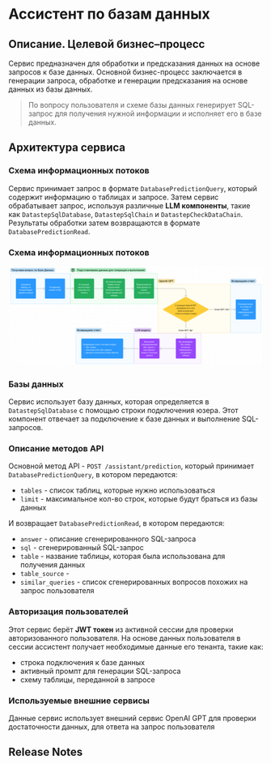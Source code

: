# Ассистент по базам данных

## Описание. Целевой бизнес–процесс

Сервис предназначен для обработки и предсказания данных на основе запросов к базе данных. Основной бизнес-процесс
заключается в генерации запроса, обработке и генерации предсказания на основе данных из базы данных.

> По вопросу пользователя и схеме базы данных генерирует SQL-запрос для получения нужной информации и исполняет его в
> базе данных.

## Архитектура сервиса

### Схема информационных потоков

Сервис принимает запрос в формате `DatabasePredictionQuery`, который содержит информацию о таблицах и запросе. Затем
сервис обрабатывает запрос, используя различные **LLM компоненты**, такие как `DatastepSqlDatabase`, `DatastepSqlChain`
и `DatastepCheckDataChain`. Результаты обработки затем возвращаются в формате `DatabasePredictionRead`.

### Схема информационных потоков

![Схема](images/db_assistant.png)

### Базы данных

Сервис использует базу данных, которая определяется в `DatastepSqlDatabase` с помощью строки подключения юзера.
Этот компонент отвечает за подключение к базе данных и выполнение SQL-запросов.

### Описание методов API

Основной метод API - `POST /assistant/prediction`, который принимает `DatabasePredictionQuery`, в котором передаются:

- `tables` - список таблиц, которые нужно использоваться
- `limit` - максимальное кол-во строк, которые будут браться из базы данных

И возвращает `DatabasePredictionRead`, в котором передаются:

- `answer` - описание сгенерированного SQL-запроса
- `sql` - сгенерированный SQL-запрос
- `table` - название таблицы, которая была использована для получения данных
- `table_source` -
- `similar_queries` - список сгенерированных вопросов похожих на запрос пользователя

### Авторизация пользователей

Этот сервис берёт **JWT токен** из активной сессии для проверки авторизованного пользователя.
На основе данных пользователя в сессии ассистент получает необходимые данные его тенанта, такие как:

- строка подключения к базе данных
- активный промпт для генерации SQL-запроса
- схему таблицы, переданной в запросе

### Используемые внешние сервисы

Данные сервис использует внешний сервис OpenAI GPT для проверки достаточности данных, для ответа на запрос пользователя

## Release Notes
